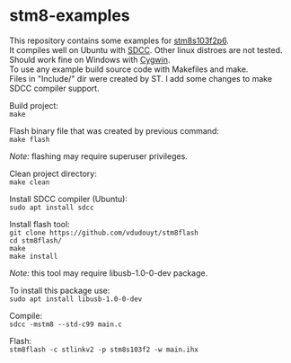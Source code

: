 # stm8-examples

This repository contains some examples for [stm8s103f2p6](https://www.st.com/en/microcontrollers-microprocessors/stm8s103f2.html).  
It compiles well on Ubuntu with [SDCC](http://sdcc.sourceforge.net/). Other linux distroes are not tested. Should work fine on Windows with [Cygwin](https://www.cygwin.com/).  
To use any example build source code with Makefiles and make.  
Files in "Include/" dir were created by ST. I add some changes to make SDCC compiler support.  

Build project:  
  `make`

Flash binary file that was created by previous command:  
  `make flash`

*Note:* flashing may require superuser privileges.

Clean project directory:  
  `make clean`


Install SDCC compiler (Ubuntu):  
  `sudo apt install sdcc`  

Install flash tool:  
  `git clone https://github.com/vdudouyt/stm8flash`  
  `cd stm8flash/`  
  `make`  
  `make install`  

*Note:* this tool may require libusb-1.0-0-dev package.  

To install this package use:  
  `sudo apt install libusb-1.0-0-dev`  


Compile:  
  `sdcc -mstm8 --std-c99 main.c`  

Flash:  
  `stm8flash -c stlinkv2 -p stm8s103f2 -w main.ihx`  
